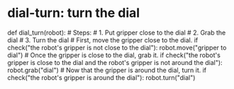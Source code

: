 # dial-turn: turn the dial
def dial_turn(robot):
    # Steps:
    #  1. Put gripper close to the dial
    #  2. Grab the dial
    #  3. Turn the dial
    # First, move the gripper close to the dial.
    if check("the robot's gripper is not close to the dial"):
        robot.move("gripper to dial")
    # Once the gripper is close to the dial, grab it.
    if check("the robot's gripper is close to the dial and the robot's gripper is not around the dial"):
        robot.grab("dial")
    # Now that the gripper is around the dial, turn it.
    if check("the robot's gripper is around the dial"):
        robot.turn("dial")